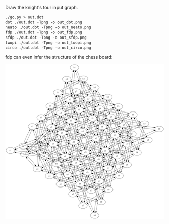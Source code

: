 Draw the knight's tour input graph.

```
./go.py > out.dot
dot ./out.dot -Tpng -o out_dot.png
neato ./out.dot -Tpng -o out_neato.png
fdp ./out.dot -Tpng -o out_fdp.png
sfdp ./out.dot -Tpng -o out_sfdp.png
twopi ./out.dot -Tpng -o out_twopi.png
circo ./out.dot -Tpng -o out_circo.png
```

fdp can even infer the structure of the chess board:

![](./out_fdp.png)